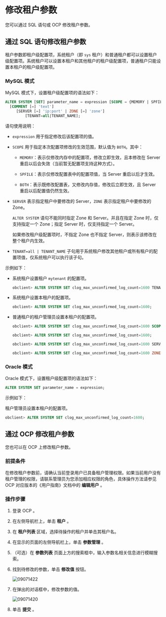修改租户参数 
===========================

您可以通过 SQL 语句或 OCP 修改租户参数。

通过 SQL 语句修改租户参数 
------------------------------------

租户参数即租户级配置项，系统租户（即 `sys` 租户）和普通租户都可以设置租户级配置项。系统租户可以设置本租户和其他租户的租户级配置项，普通租户只能设置本租户的租户级配置项。

### MySQL 模式 

MySQL 模式下，设置租户级配置项的语法如下：

```sql
ALTER SYSTEM [SET] parameter_name = expression [SCOPE = {MEMORY | SPFILE | BOTH}] 
  [COMMENT [=] 'text']
     [SERVER [=] 'ip:port' | ZONE [=] 'zone']
         [TENANT=all|TENANT_NAME];
```



语句使用说明：

* `expression` 用于指定修改后该配置项的值。

  

* `SCOPE` 用于指定本次配置项修改的生效范围，默认值为 `BOTH`。其中： 

  * `MEMORY`：表示仅修改内存中的配置项，修改立即生效，且本修改在 Server 重启以后会失效（当前暂无配置项支持这种方式）。

    
  
  * `SPFILE`：表示仅修改配置表中的配置项值，当 Server 重启以后才生效。

    
  
  * `BOTH`：表示既修改配置表，又修改内存值，修改后立即生效，且 Server 重启以后配置值仍然生效。

    
  

  

* `SERVER` 表示指定租户中要修改的 Server，`ZONE` 表示指定租户中要修改的 Zone。

  `ALTER SYSTEM` 语句不能同时指定 Zone 和 Server。并且在指定 Zone 时，仅支持指定一个 Zone；指定 Server 时，仅支持指定一个 Server。

  如果修改租户级配置项时，不指定 Zone 也不指定 Server，则表示该修改在整个租户内生效。
  

* `TENANT=all | TENANT_NAME` 子句用于系统租户修改其他租户或所有租户的配置项值，仅系统租户可以执行该子句。

  




示例如下：

* 系统租户设置租户 `mytenant` 的配置项。

  ```sql
  obclient> ALTER SYSTEM SET clog_max_unconfirmed_log_count=1600 TENANT='mytenant';
  ```

  

* 系统租户设置本租户的配置项。

  ```sql
  obclient> ALTER SYSTEM SET clog_max_unconfirmed_log_count=1600;
  ```

  

* 普通租户的租户管理员设置本租户的配置项。

  ```sql
  obclient> ALTER SYSTEM SET clog_max_unconfirmed_log_count=1600 SCOPE=SPFILE;
  
  obclient> ALTER SYSTEM SET clog_max_unconfirmed_log_count=1600;
  
  obclient> ALTER SYSTEM SET clog_max_unconfirmed_log_count=1600 SERVER='192.168.100.1:2882';
  
  obclient> ALTER SYSTEM SET clog_max_unconfirmed_log_count=1600 ZONE='z1';
  ```

  




### Oracle 模式 

Oracle 模式下，设置租户级配置项的语法如下：

```sql
ALTER SYSTEM SET parameter_name = expression;
```



示例如下：

租户管理员设置本租户的配置项。

```sql
obclient> ALTER SYSTEM SET clog_max_unconfirmed_log_count=1600;
```



通过 OCP 修改租户参数 
----------------------------------

您也可以在 OCP 上修改租户参数。

### 前提条件 

在修改租户参数前，请确认当前登录用户已具备租户管理权限。如果当前用户没有租户管理的权限，请联系管理员为您添加相应权限的角色，具体操作方法请参见 OCP 对应版本的《用户指南》文档中的 **编辑用户** 。

### 操作步骤 

1. 登录 OCP 。

   

2. 在左侧导航栏上，单击 **租户** 。

   

3. 在 **租户列表** 区域，选择待操作的租户并单击其租户名。

   

4. 在显示的页面的左侧导航栏上，单击 **参数管理** 。

   

5. （可选）在 **参数列表** 页面上方的搜索框中，输入参数名相关信息进行模糊搜索。

   

6. 找到待修改的参数，单击 **修改值** 按钮。

   ![09071422](https://help-static-aliyun-doc.aliyuncs.com/assets/img/zh-CN/0660562361/p324249.png)
   

7. 在弹出的对话框中，修改参数的值。

   ![09071420](https://help-static-aliyun-doc.aliyuncs.com/assets/img/zh-CN/0660562361/p324245.png)
   

8. 单击 **提交** 。

   



